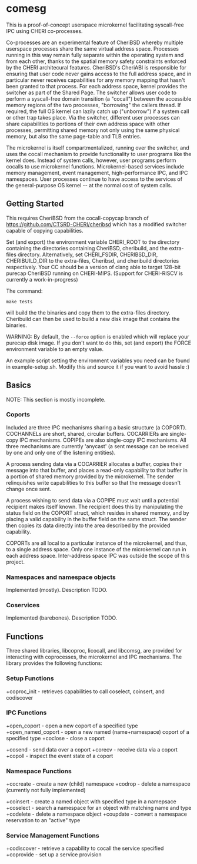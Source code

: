 # comesg

This is a proof-of-concept userspace microkernel facilitating syscall-free IPC using CHERI co-processes.

Co-processes are an experimental feature of CheriBSD whereby multiple userspace processes share the same virtual address space. Processes running in this way remain fully separate within the operating system and from each other, thanks to the spatial memory safety constraints enforced by the CHERI architecural features. CheriBSD's CheriABI is responsible for ensuring that user code never gains access to the full address space, and in particular never receives capabilities for any memory mapping that hasn't been granted to that process.  For each address space, kernel provides the switcher as part of the Shared Page. The switcher allows user code to perform a syscall-free domain transition (a "cocall") between the accessible memory regions of the two processes, "borrowing" the callers thread. If required, the full OS kernel can lazily catch up ("unborrow") if a system call or other trap takes place. Via the switcher, different user processes can share capabilities to portions of their own address space with other processes, permitting shared memory not only using the same physical memory, but also the same page-table and TLB entries.

The microkernel is itself compartmentalized, running over the switcher, and uses the cocall mechanism to provide functionality to user programs like the kernel does.  Instead of system calls, however, user programs perform cocalls to use microkernel functions.  Microkernel-based services include memory management, event management, high-performance IPC, and IPC namespaces.  User processes continue to have access to the services of the general-purpose OS kernel -- at the normal cost of system calls.

## Getting Started

This requires CheriBSD from the cocall-copycap branch of https://github.com/CTSRD-CHERI/cheribsd which has a modified switcher capable of copying capabilities.

Set (and export) the environment variable CHERI_ROOT to the directory containing the directories containing CheriBSD, cheribuild, and the extra-files directory. Alternatively, set CHERI_FSDIR, CHERIBSD_DIR, CHERIBUILD_DIR to the extra-files, Cheribsd, and cheribuild directories respectively. Your CC should be a version of clang able to target 128-bit purecap CheriBSD running on CHERI-MIPS. (Support for CHERI-RISCV is currently a work-in-progress)

The command: 

`make tests`

will build the the binaries and copy them to the extra-files directory. Cheribuild can then be used to build a new disk image that contains the binaries. 

WARNING: By default, the `--force` option is enabled which will replace your purecap disk image. If you don't want to do this, set (and export) the FORCE environment variable to an empty value.

An example script setting the environment variables you need can be found in example-setup.sh. Modify this and source it if you want to avoid hassle :)

## Basics

NOTE: This section is mostly incomplete.

### Coports

Included are three IPC mechanisms sharing a basic structure (a COPORT). COCHANNELs are short, shared, circular buffers. COCARRIERs are single-copy IPC mechanisms. COPIPEs are also single-copy IPC mechanisms. All three mechanisms are currently 'anycast' (a sent message can be received by one and only one of the listening entities). 

A process sending data via a COCARRIER allocates a buffer, copies their message into that buffer, and places a read-only capability to that buffer in a portion of shared memory provided by the microkernel. The sender relinquishes write capabilities to this buffer so that the message doesn't change once sent.

A process wishing to send data via a COPIPE must wait until a potential recipient makes itself known. The recipient does this by manipulating the status field on the COPORT struct, which resides in shared memory, and by placing a valid capability in the buffer field on the same struct. The sender then copies its data directly into the area described by the provided capability.

COPORTs are all local to a particular instance of the microkernel, and thus, to a single address space. Only one instance of the microkernel can run in each address space. Inter-address space IPC was outside the scope of this project.

### Namespaces and namespace objects

Implemented (mostly). Description TODO.

### Coservices

Implemented (barebones). Description TODO.

## Functions

Three shared libraries, libcoproc, licocall, and libcomsg, are provided for interacting with coprocesses, the microkernel and IPC mechanisms. The library provides the following functions:

### Setup Functions

+coproc_init - retrieves capabilities to call coselect, coinsert, and codiscover

### IPC Functions

+open_coport - open a new coport of a specified type
+open_named_coport - open a new named (name+namespace) coport of a specified type
+coclose - close a coport

+cosend - send data over a coport
+corecv - receive data via a coport
+copoll - inspect the event state of a coport

### Namespace Functions

+cocreate - create a new (child) namespace
+codrop - delete a namespace (currently not fully implemented)

+coinsert - create a named object with specified type in a namepsace
+coselect - search a namespace for an object with matching name and type 
+codelete - delete a namespace object
+coupdate - convert a namespace reservation to an "active" type

### Service Management Functions

+codiscover - retrieve a capability to cocall the service specified
+coprovide - set up a service provision

